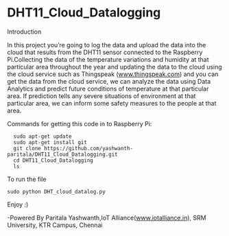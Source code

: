 # DHT11_Cloud_Datalogging

Introduction

In this project you’re going to log the data and upload the data into the cloud that results from the DHT11 sensor connected to the Raspberry Pi.Collecting the data of the temperature variations and humidity at that particular area throughout the year and updating the data to the cloud using the cloud service such as Thingspeak (www.thingspeak.com) and you can get the data from the cloud service, we can analyze the data using Data Analytics and predict future conditions of temperature at that particular area. If prediction tells any severe situations of environment at that particular area, we can inform some safety measures to the people at that area.

Commands for getting this code in to Raspberry Pi:
  
      sudo apt-get update
      sudo apt-get install git
      git clone https://github.com/yashwanth-paritala/DHT11_Cloud_Datalogging.git
      cd DHT11_Cloud_Datalogging
      ls
	
To run the file

    sudo python DHT_cloud_datalog.py

Enjoy  :)

-Powered By Paritala Yashwanth,IoT Alliance(www.iotalliance.in), SRM University, KTR Campus, Chennai
